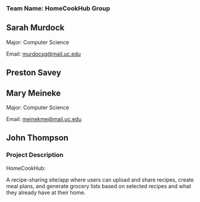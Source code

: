 ### Team Name: HomeCookHub Group
## Sarah Murdock

Major: Computer Science 

Email: murdocsg@mail.uc.edu

## Preston Savey
## Mary Meineke

Major: Computer Science

Email: meinekme@mail.uc.edu

## John Thompson
### Project Description
HomeCookHub: 

A recipe-sharing site/app where users can upload and share recipes, create meal plans, and generate grocery lists based on selected recipes and what they already have at their home.

